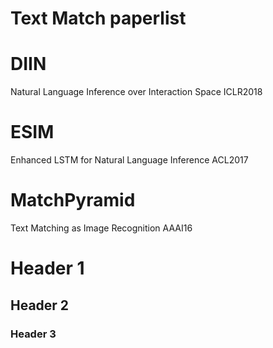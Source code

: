 # Text Match paperlist


# DIIN
Natural Language Inference over Interaction Space
ICLR2018

# ESIM
Enhanced LSTM for Natural Language Inference
ACL2017

# MatchPyramid
Text Matching as Image Recognition
AAAI16

# Header 1
## Header 2
### Header 3
